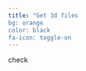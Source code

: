 ```yaml
---
title: "Get 3d files
bg: orange
color: black
fa-icon: toggle-on
---
```


<style>


</style>
<div class="screw"> check </div>

